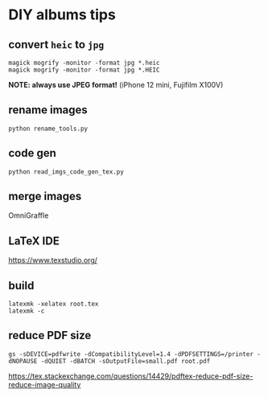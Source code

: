 # DIY albums tips

## convert `heic` to `jpg`

```shell
magick mogrify -monitor -format jpg *.heic
magick mogrify -monitor -format jpg *.HEIC
```

**NOTE: always use JPEG format!** (iPhone 12 mini, Fujifilm X100V)

## rename images

```shell
python rename_tools.py
```

## code gen

```shell
python read_imgs_code_gen_tex.py
```

## merge images

OmniGraffle

## LaTeX IDE

<https://www.texstudio.org/>

## build

```shell
latexmk -xelatex root.tex
latexmk -c
```

## reduce PDF size

```shell
gs -sDEVICE=pdfwrite -dCompatibilityLevel=1.4 -dPDFSETTINGS=/printer -dNOPAUSE -dQUIET -dBATCH -sOutputFile=small.pdf root.pdf
```

<https://tex.stackexchange.com/questions/14429/pdftex-reduce-pdf-size-reduce-image-quality>
